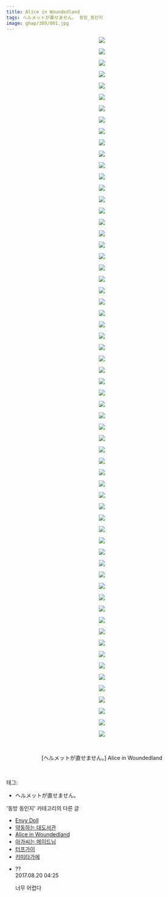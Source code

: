 ```yaml
---
title: Alice in Woundedland
tags: ヘルメットが直せません。 동방_동인지
image: ghap/389/001.jpg
---
```

<div class="article">
<p style="text-align: center; clear: none; float: none;"><img src="{{ site.nasurl }}/ghap/389/001.jpg"/></p>
<p style="text-align: center; clear: none; float: none;"><img src="{{ site.nasurl }}/ghap/389/002.jpg"/></p>
<p style="text-align: center; clear: none; float: none;"><img src="{{ site.nasurl }}/ghap/389/003.jpg"/></p>
<p style="text-align: center; clear: none; float: none;"><img src="{{ site.nasurl }}/ghap/389/004.jpg"/></p>
<p style="text-align: center; clear: none; float: none;"><img src="{{ site.nasurl }}/ghap/389/005.jpg"/></p>
<p style="text-align: center; clear: none; float: none;"><img src="{{ site.nasurl }}/ghap/389/006.jpg"/></p>
<p style="text-align: center; clear: none; float: none;"><img src="{{ site.nasurl }}/ghap/389/007.jpg"/></p>
<p style="text-align: center; clear: none; float: none;"><img src="{{ site.nasurl }}/ghap/389/008.jpg"/></p>
<p style="text-align: center; clear: none; float: none;"><img src="{{ site.nasurl }}/ghap/389/009.jpg"/></p>
<p style="text-align: center; clear: none; float: none;"><img src="{{ site.nasurl }}/ghap/389/010.jpg"/></p>
<p style="text-align: center; clear: none; float: none;"><img src="{{ site.nasurl }}/ghap/389/011.jpg"/></p>
<p style="text-align: center; clear: none; float: none;"><img src="{{ site.nasurl }}/ghap/389/012.jpg"/></p>
<p style="text-align: center; clear: none; float: none;"><img src="{{ site.nasurl }}/ghap/389/013.jpg"/></p>
<p style="text-align: center; clear: none; float: none;"><img src="{{ site.nasurl }}/ghap/389/014.jpg"/></p>
<p style="text-align: center; clear: none; float: none;"><img src="{{ site.nasurl }}/ghap/389/015.jpg"/></p>
<p style="text-align: center; clear: none; float: none;"><img src="{{ site.nasurl }}/ghap/389/016.jpg"/></p>
<p style="text-align: center; clear: none; float: none;"><img src="{{ site.nasurl }}/ghap/389/017.jpg"/></p>
<p style="text-align: center; clear: none; float: none;"><img src="{{ site.nasurl }}/ghap/389/018.jpg"/></p>
<p style="text-align: center; clear: none; float: none;"><img src="{{ site.nasurl }}/ghap/389/019.jpg"/></p>
<p style="text-align: center; clear: none; float: none;"><img src="{{ site.nasurl }}/ghap/389/020.jpg"/></p>
<p style="text-align: center; clear: none; float: none;"><img src="{{ site.nasurl }}/ghap/389/021.jpg"/></p>
<p style="text-align: center; clear: none; float: none;"><img src="{{ site.nasurl }}/ghap/389/022.jpg"/></p>
<p style="text-align: center; clear: none; float: none;"><img src="{{ site.nasurl }}/ghap/389/023.jpg"/></p>
<p style="text-align: center; clear: none; float: none;"><img src="{{ site.nasurl }}/ghap/389/024.jpg"/></p>
<p style="text-align: center; clear: none; float: none;"><img src="{{ site.nasurl }}/ghap/389/025.jpg"/></p>
<p style="text-align: center; clear: none; float: none;"><img src="{{ site.nasurl }}/ghap/389/026.jpg"/></p>
<p style="text-align: center; clear: none; float: none;"><img src="{{ site.nasurl }}/ghap/389/027.jpg"/></p>
<p style="text-align: center; clear: none; float: none;"><img src="{{ site.nasurl }}/ghap/389/028.jpg"/></p>
<p style="text-align: center; clear: none; float: none;"><img src="{{ site.nasurl }}/ghap/389/029.jpg"/></p>
<p style="text-align: center; clear: none; float: none;"><img src="{{ site.nasurl }}/ghap/389/030.jpg"/></p>
<p style="text-align: center; clear: none; float: none;"><img src="{{ site.nasurl }}/ghap/389/031.jpg"/></p>
<p style="text-align: center; clear: none; float: none;"><img src="{{ site.nasurl }}/ghap/389/032.jpg"/></p>
<p style="text-align: center; clear: none; float: none;"><img src="{{ site.nasurl }}/ghap/389/033.jpg"/></p>
<p style="text-align: center; clear: none; float: none;"><img src="{{ site.nasurl }}/ghap/389/034.jpg"/></p>
<p style="text-align: center; clear: none; float: none;"><img src="{{ site.nasurl }}/ghap/389/035.jpg"/></p>
<p style="text-align: center; clear: none; float: none;"><img src="{{ site.nasurl }}/ghap/389/036.jpg"/></p>
<p style="text-align: center; clear: none; float: none;"><img src="{{ site.nasurl }}/ghap/389/037.jpg"/></p>
<p style="text-align: center; clear: none; float: none;"><img src="{{ site.nasurl }}/ghap/389/038.jpg"/></p>
<p style="text-align: center; clear: none; float: none;"><img src="{{ site.nasurl }}/ghap/389/039.jpg"/></p>
<p style="text-align: center; clear: none; float: none;"><img src="{{ site.nasurl }}/ghap/389/040.jpg"/></p>
<p style="text-align: center; clear: none; float: none;"><img src="{{ site.nasurl }}/ghap/389/041.jpg"/></p>
<p style="text-align: center; clear: none; float: none;"><img src="{{ site.nasurl }}/ghap/389/042.jpg"/></p>
<p style="text-align: center; clear: none; float: none;"><img src="{{ site.nasurl }}/ghap/389/043.jpg"/></p>
<p style="text-align: center; clear: none; float: none;"><img src="{{ site.nasurl }}/ghap/389/044.jpg"/></p>
<p style="text-align: center; clear: none; float: none;"><img src="{{ site.nasurl }}/ghap/389/045.jpg"/></p>
<p style="text-align: center; clear: none; float: none;"><img src="{{ site.nasurl }}/ghap/389/046.jpg"/></p>
<p style="text-align: center; clear: none; float: none;"><img src="{{ site.nasurl }}/ghap/389/047.jpg"/></p>
<p style="text-align: center; clear: none; float: none;"><img src="{{ site.nasurl }}/ghap/389/048.jpg"/></p>
<p style="text-align: center; clear: none; float: none;"><img src="{{ site.nasurl }}/ghap/389/049.jpg"/></p>
<p style="text-align: center; clear: none; float: none;"><img src="{{ site.nasurl }}/ghap/389/050.jpg"/></p>
<p style="text-align: center; clear: none; float: none;"><img src="{{ site.nasurl }}/ghap/389/051.jpg"/></p>
<p style="text-align: center; clear: none; float: none;"><img src="{{ site.nasurl }}/ghap/389/052.jpg"/></p>
<p style="text-align: center; clear: none; float: none;"><img src="{{ site.nasurl }}/ghap/389/053.jpg"/></p>
<p style="text-align: center; clear: none; float: none;"><img src="{{ site.nasurl }}/ghap/389/054.jpg"/></p>
<p style="text-align: center; clear: none; float: none;"><img src="{{ site.nasurl }}/ghap/389/055.jpg"/></p>
<p style="text-align: center; clear: none; float: none;"><img src="{{ site.nasurl }}/ghap/389/056.jpg"/></p>
<p style="text-align: center; clear: none; float: none;"><img src="{{ site.nasurl }}/ghap/389/057.jpg"/></p>
<p style="text-align: center; clear: none; float: none;"><img src="{{ site.nasurl }}/ghap/389/058.jpg"/></p>
<p style="text-align: center; clear: none; float: none;"><img src="{{ site.nasurl }}/ghap/389/059.jpg"/></p>
<p style="text-align: center; clear: none; float: none;"><img src="{{ site.nasurl }}/ghap/389/060.jpg"/></p>
<p style="text-align: center; clear: none; float: none;"><img src="{{ site.nasurl }}/ghap/389/061.jpg"/></p>
<p style="text-align: center; clear: none; float: none;"><img src="{{ site.nasurl }}/ghap/389/062.jpg"/></p>
<p style="text-align: center; clear: none; float: none;"><br/></p>
<p style="text-align: center; clear: none; float: none;">[ヘルメットが直せません。] Alice in Woundedland</p>
<p><br/></p>
</div><div class="tagTrail">
<p>태그: </p>
<ul>
<li>ヘルメットが直せません。</li>
</ul>
</div><div class="another">
<p>'동방 동인지' 카테고리의 다른 글</p>
<ul>
<li><a href="/2016-06-21-ghap_391">Envy Doll</a></li>
<li><a href="/2016-06-21-ghap_390">약동하는 대도서관</a></li>
<li><a href="/2016-06-21-ghap_389">Alice in Woundedland</a></li>
<li><a href="/2016-06-21-ghap_388">아가씨는 메이드님</a></li>
<li><a href="/2016-06-21-ghap_387">터프가이</a></li>
<li><a href="/2016-06-21-ghap_386">키미타가에</a></li>
</ul>
</div><div class="cb_module cb_fluid">
<div class="cb_wrt cb_profile">
<div class="comment">
<ul>
<li class="cb_thumb_off" id="comment15063956">
<div class="cb_comment_area">
<div class="cb_info_area">
<div class="cb_section">
<span class="cb_nick_name">??</span>
</div>
<div class="cb_section">
<span class="cb_date">2017.08.20 04:25 </span>
</div>
</div>
<div class="cb_dsc_comment">
<p class="cb_dsc">
											너무 어렵다
										</p>
</div>
</div></li>
</ul>
</div>
</div><!-- commentList close -->
</div>